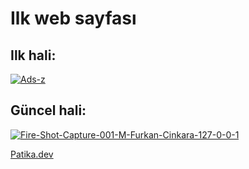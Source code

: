# Ilk web sayfası

## Ilk hali:
<a href="https://ibb.co/bPn76fv"><img src="https://i.ibb.co/c1dxym8/Ads-z.png" alt="Ads-z" border="0"></a>

## Güncel hali:
<a href="https://ibb.co/8z8zYm0"><img src="https://i.ibb.co/HNgNhKV/Fire-Shot-Capture-001-M-Furkan-Cinkara-127-0-0-1.png" alt="Fire-Shot-Capture-001-M-Furkan-Cinkara-127-0-0-1" border="0"> </a>

<a href="wwww.patika.dev">Patika.dev </a>
